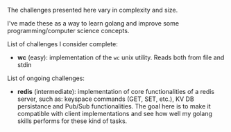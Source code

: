 The challenges presented here vary in complexity and size.

I've made these as a way to learn golang and improve some programming/computer science concepts.

List of challenges I consider complete:

- **wc** (easy): implementation of the `wc` unix utility. Reads both from file and stdin

List of ongoing challenges:
- **redis** (intermediate): implementation of core functionalities of a redis server, such as: keyspace commands (GET, SET, etc.), KV DB persistance and Pub/Sub functionalities. The goal here is to make it compatible with client implementations and see how well my golang skills performs for these kind of tasks.
